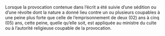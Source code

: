 Lorsque la provocation contenue dans l’écrit a été suivie d’une sédition ou d’une révolte dont la nature a donné lieu contre un ou plusieurs coupables à une peine plus forte que celle de l’emprisonnement de deux (02) ans à cinq (05) ans, cette peine, quelle qu’elle soit, est appliquée au ministre du culte ou à l’autorité religieuse coupable de la provocation.